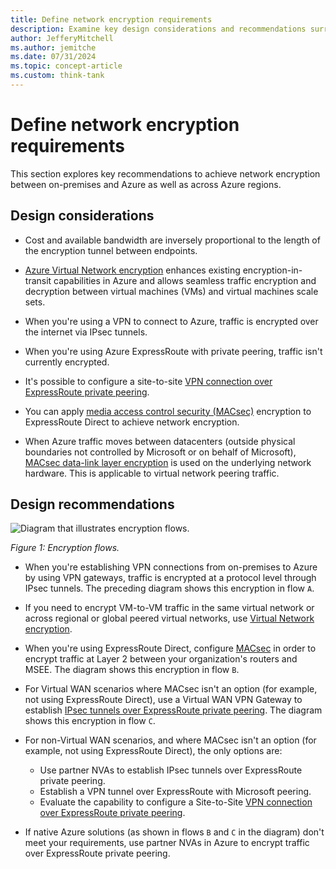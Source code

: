 ```yaml
---
title: Define network encryption requirements
description: Examine key design considerations and recommendations surrounding network encryption between on-premises and Azure.
author: JefferyMitchell
ms.author: jemitche
ms.date: 07/31/2024
ms.topic: concept-article
ms.custom: think-tank
---
```


# Define network encryption requirements

This section explores key recommendations to achieve network encryption between on-premises and Azure as well as across Azure regions.

## Design considerations

- Cost and available bandwidth are inversely proportional to the length of the encryption tunnel between endpoints.

- [Azure Virtual Network encryption](/azure/virtual-network/virtual-network-encryption-overview) enhances existing encryption-in-transit capabilities in Azure and allows seamless traffic encryption and decryption between virtual machines (VMs) and virtual machines scale sets.

- When you're using a VPN to connect to Azure, traffic is encrypted over the internet via IPsec tunnels.

- When you're using Azure ExpressRoute with private peering, traffic isn't currently encrypted.

- It's possible to configure a site-to-site [VPN connection over ExpressRoute private peering](/azure/vpn-gateway/site-to-site-vpn-private-peering).

- You can apply [media access control security (MACsec)](/azure/expressroute/expressroute-howto-MACsec) encryption to ExpressRoute Direct to achieve network encryption.

- When Azure traffic moves between datacenters (outside physical boundaries not controlled by Microsoft or on behalf of Microsoft), [MACsec data-link layer encryption](/azure/security/fundamentals/encryption-overview#encryption-of-data-in-transit) is used on the underlying network hardware. This is applicable to virtual network peering traffic.

## Design recommendations

![Diagram that illustrates encryption flows.](./media/enc-flows.png)

*Figure 1: Encryption flows.*

- When you're establishing VPN connections from on-premises to Azure by using VPN gateways, traffic is encrypted at a protocol level through IPsec tunnels. The preceding diagram shows this encryption in flow `A`.

- If you need to encrypt VM-to-VM traffic in the same virtual network or across regional or global peered virtual networks, use [Virtual Network encryption](/azure/virtual-network/virtual-network-encryption-overview).

- When you're using ExpressRoute Direct, configure [MACsec](/azure/expressroute/expressroute-howto-MACsec) in order to encrypt traffic at Layer 2 between your organization's routers and MSEE. The diagram shows this encryption in flow `B`.

- For Virtual WAN scenarios where MACsec isn't an option (for example, not using ExpressRoute Direct), use a Virtual WAN VPN Gateway to establish [IPsec tunnels over ExpressRoute private peering](/azure/virtual-wan/vpn-over-expressroute). The diagram shows this encryption in flow `C`.

- For non-Virtual WAN scenarios, and where MACsec isn't an option (for example, not using ExpressRoute Direct), the only options are:

  - Use partner NVAs to establish IPsec tunnels over ExpressRoute private peering.
  - Establish a VPN tunnel over ExpressRoute with Microsoft peering.
  - Evaluate the capability to configure a Site-to-Site [VPN connection over ExpressRoute private peering](/azure/vpn-gateway/site-to-site-vpn-private-peering).

- If native Azure solutions (as shown in flows `B` and `C` in the diagram) don't meet your requirements, use partner NVAs in Azure to encrypt traffic over ExpressRoute private peering.
